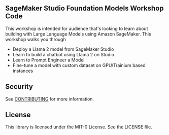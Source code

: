 ## SageMaker Studio Foundation Models Workshop Code

This workshop is intended for audience that's looking to learn about building with Large Language Models using Amazon SageMaker. This workshop walks you through
- Deploy a Llama 2 model from SageMaker Studio
- Learn to build a chatbot using Llama 2 on Studio
- Learn to Prompt Engineer a Model
- Fine-tune a model with custom dataset on GPU/Trainium based instances


## Security

See [CONTRIBUTING](CONTRIBUTING.md#security-issue-notifications) for more information.

## License

This library is licensed under the MIT-0 License. See the LICENSE file.

